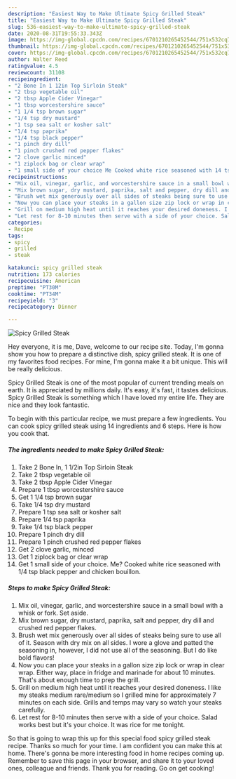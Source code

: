 ```yaml
---
description: "Easiest Way to Make Ultimate Spicy Grilled Steak"
title: "Easiest Way to Make Ultimate Spicy Grilled Steak"
slug: 536-easiest-way-to-make-ultimate-spicy-grilled-steak
date: 2020-08-31T19:55:33.343Z
image: https://img-global.cpcdn.com/recipes/6701210265452544/751x532cq70/spicy-grilled-steak-recipe-main-photo.jpg
thumbnail: https://img-global.cpcdn.com/recipes/6701210265452544/751x532cq70/spicy-grilled-steak-recipe-main-photo.jpg
cover: https://img-global.cpcdn.com/recipes/6701210265452544/751x532cq70/spicy-grilled-steak-recipe-main-photo.jpg
author: Walter Reed
ratingvalue: 4.5
reviewcount: 31108
recipeingredient:
- "2 Bone In 1 12in Top Sirloin Steak"
- "2 tbsp vegetable oil"
- "2 tbsp Apple Cider Vinegar"
- "1 tbsp worcestershire sauce"
- "1 1/4 tsp brown sugar"
- "1/4 tsp dry mustard"
- "1 tsp sea salt or kosher salt"
- "1/4 tsp paprika"
- "1/4 tsp black pepper"
- "1 pinch dry dill"
- "1 pinch crushed red pepper flakes"
- "2 clove garlic minced"
- "1 ziplock bag or clear wrap"
- "1 small side of your choice Me Cooked white rice seasoned with 14 tsp black pepper and chicken bouillon"
recipeinstructions:
- "Mix oil, vinegar, garlic, and worcestershire sauce in a small bowl with a whisk or fork. Set aside."
- "Mix brown sugar, dry mustard, paprika, salt and pepper, dry dill and crushed red pepper flakes."
- "Brush wet mix generously over all sides of steaks being sure to use all of it. Season with dry mix on all sides. I wore a glove and patted the seasoning in, however, I did not use all of the seasoning. But I do like bold flavors!"
- "Now you can place your steaks in a gallon size zip lock or wrap in clear wrap. Either way, place in fridge and marinade for about 10 minutes. That&#39;s about enough time to prep the grill."
- "Grill on medium high heat until it reaches your desired doneness. I like my steaks medium rare/medium so I grilled mine for approximately 7 minutes on each side. Grills and temps may vary so watch your steaks carefully."
- "Let rest for 8-10 minutes then serve with a side of your choice. Salad works best but it&#39;s your choice. It was rice for me tonight."
categories:
- Recipe
tags:
- spicy
- grilled
- steak

katakunci: spicy grilled steak 
nutrition: 173 calories
recipecuisine: American
preptime: "PT30M"
cooktime: "PT34M"
recipeyield: "3"
recipecategory: Dinner

---
```



![Spicy Grilled Steak](https://img-global.cpcdn.com/recipes/6701210265452544/751x532cq70/spicy-grilled-steak-recipe-main-photo.jpg)

Hey everyone, it is me, Dave, welcome to our recipe site. Today, I'm gonna show you how to prepare a distinctive dish, spicy grilled steak. It is one of my favorites food recipes. For mine, I'm gonna make it a bit unique. This will be really delicious.

Spicy Grilled Steak is one of the most popular of current trending meals on earth. It is appreciated by millions daily. It's easy, it's fast, it tastes delicious. Spicy Grilled Steak is something which I have loved my entire life. They are nice and they look fantastic.




To begin with this particular recipe, we must prepare a few ingredients. You can cook spicy grilled steak using 14 ingredients and 6 steps. Here is how you cook that.

<!--inarticleads1-->

##### The ingredients needed to make Spicy Grilled Steak:

1. Take 2 Bone In, 1 1/2in Top Sirloin Steak
1. Take 2 tbsp vegetable oil
1. Take 2 tbsp Apple Cider Vinegar
1. Prepare 1 tbsp worcestershire sauce
1. Get 1 1/4 tsp brown sugar
1. Take 1/4 tsp dry mustard
1. Prepare 1 tsp sea salt or kosher salt
1. Prepare 1/4 tsp paprika
1. Take 1/4 tsp black pepper
1. Prepare 1 pinch dry dill
1. Prepare 1 pinch crushed red pepper flakes
1. Get 2 clove garlic, minced
1. Get 1 ziplock bag or clear wrap
1. Get 1 small side of your choice. Me? Cooked white rice seasoned with 1/4 tsp black pepper and chicken bouillon.




<!--inarticleads2-->

##### Steps to make Spicy Grilled Steak:

1. Mix oil, vinegar, garlic, and worcestershire sauce in a small bowl with a whisk or fork. Set aside.
1. Mix brown sugar, dry mustard, paprika, salt and pepper, dry dill and crushed red pepper flakes.
1. Brush wet mix generously over all sides of steaks being sure to use all of it. Season with dry mix on all sides. I wore a glove and patted the seasoning in, however, I did not use all of the seasoning. But I do like bold flavors!
1. Now you can place your steaks in a gallon size zip lock or wrap in clear wrap. Either way, place in fridge and marinade for about 10 minutes. That&#39;s about enough time to prep the grill.
1. Grill on medium high heat until it reaches your desired doneness. I like my steaks medium rare/medium so I grilled mine for approximately 7 minutes on each side. Grills and temps may vary so watch your steaks carefully.
1. Let rest for 8-10 minutes then serve with a side of your choice. Salad works best but it&#39;s your choice. It was rice for me tonight.




So that is going to wrap this up for this special food spicy grilled steak recipe. Thanks so much for your time. I am confident you can make this at home. There's gonna be more interesting food in home recipes coming up. Remember to save this page in your browser, and share it to your loved ones, colleague and friends. Thank you for reading. Go on get cooking!
